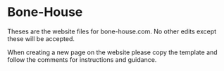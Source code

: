 # Bone-House
Theses are the website files for bone-house.com. No other edits except these will be accepted. 

When creating a new page on the website please copy the template and follow the comments for instructions and guidance.

